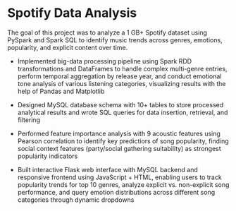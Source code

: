 # Spotify Data Analysis
The goal of this project was to analyze a 1 GB+ Spotify dataset using PySpark and Spark SQL to identify music trends across genres, emotions, popularity, and explicit content over time.

* Implemented big-data processing pipeline using Spark RDD transformations and DataFrames to handle complex multi-genre entries, perform temporal aggregation by release year, and conduct emotional tone analysis of various listening categories, visualizing results with the help of Pandas and Matplotlib

* Designed MySQL database schema with 10+ tables to store processed analytical results and wrote SQL queries for data insertion, retrieval, and filtering

* Performed feature importance analysis with 9 acoustic features using Pearson correlation to identify key predictiors of song popularity, finding social context features (party/social gathering suitability) as strongest popularity indicators

* Built interactive Flask web interface with MySQL backend and responsive frontend using JavaScript + HTML, enabling users to track popularity trends for top 10 genres, analyze explicit vs. non-explicit song performance, and query emotion distributions across different song categories through dynamic dropdowns
